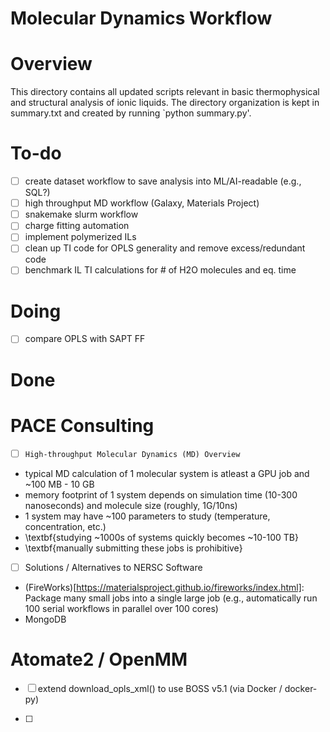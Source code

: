 # Molecular Dynamics Workflow

# Overview 
This directory contains all updated scripts relevant in basic thermophysical and structural analysis 
of ionic liquids. The directory organization is kept in summary.txt and created by running 
`python summary.py'. 

# To-do 
- [ ] create dataset workflow to save analysis into ML/AI-readable (e.g., SQL?)
- [ ] high throughput MD workflow (Galaxy, Materials Project)
- [ ] snakemake slurm workflow
- [ ] charge fitting automation
- [ ] implement polymerized ILs
- [ ] clean up TI code for OPLS generality and remove excess/redundant code
- [ ] benchmark IL TI calculations for # of H2O molecules and eq. time

# Doing
- [ ] compare OPLS with SAPT FF

# Done

# PACE Consulting
- [ ] `High-throughput Molecular Dynamics (MD) Overview` 

* typical MD calculation of 1 molecular system is atleast a GPU job and ~100 MB - 10 GB
* memory footprint of 1 system depends on simulation time (10-300 nanoseconds) and molecule size (roughly, 1G/10ns)
* 1 system may have ~100 parameters to study (temperature, concentration, etc.)
* \textbf{studying ~1000s of systems quickly becomes ~10-100 TB}
* \textbf{manually submitting these jobs is prohibitive}

- [ ] Solutions / Alternatives to NERSC Software

* (FireWorks)[https://materialsproject.github.io/fireworks/index.html]: Package many small jobs into a single large job (e.g., automatically run 100 serial workflows in parallel over 100 cores)
* MongoDB



# Atomate2 / OpenMM 
- [ ] extend download_opls_xml() to use BOSS v5.1 (via Docker / docker-py)

- [ ] 
